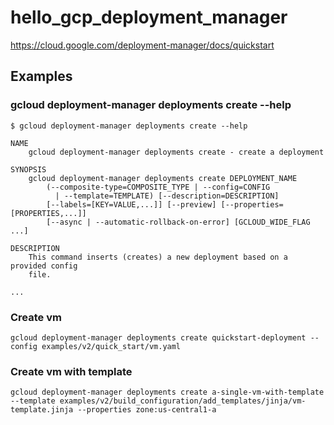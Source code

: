 # hello_gcp_deployment_manager

https://cloud.google.com/deployment-manager/docs/quickstart

## Examples

### gcloud deployment-manager deployments create --help

```
$ gcloud deployment-manager deployments create --help

NAME
    gcloud deployment-manager deployments create - create a deployment

SYNOPSIS
    gcloud deployment-manager deployments create DEPLOYMENT_NAME
        (--composite-type=COMPOSITE_TYPE | --config=CONFIG
          | --template=TEMPLATE) [--description=DESCRIPTION]
        [--labels=[KEY=VALUE,...]] [--preview] [--properties=[PROPERTIES,...]]
        [--async | --automatic-rollback-on-error] [GCLOUD_WIDE_FLAG ...]

DESCRIPTION
    This command inserts (creates) a new deployment based on a provided config
    file.

...
```

### Create vm

```
gcloud deployment-manager deployments create quickstart-deployment --config examples/v2/quick_start/vm.yaml
```

### Create vm with template

```
gcloud deployment-manager deployments create a-single-vm-with-template --template examples/v2/build_configuration/add_templates/jinja/vm-template.jinja --properties zone:us-central1-a
```
